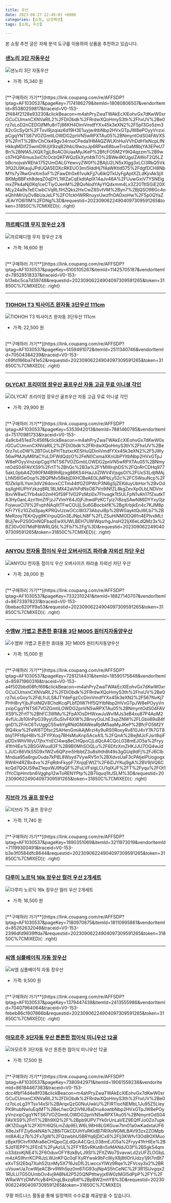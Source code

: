 ```yaml
---
title: 우산
date: 2023-08-27 22:49:03 +0800
categories: [쇼핑, 남성패션]
tags: [쇼핑, 우산]

---
```


본 쇼핑 추천 글은 자체 분석 도구를 이용하여 상품을 추천하고 있습니다.
### [샌노리 3단 자동우산](https://link.coupang.com/re/AFFSDP?lptag=AF1030537&pageKey=7174186279&itemId=18080806507&vendorItemId=85380259817&traceid=V0-153-2f484f2128e93230&clickBeacon=m4ahPryZwaTWAkEcXlEohvGx7dKwW0xrGCuCUmxnCXNVaRlL2%2FDiObdk%2FRrdwXQoHmyS3th%2FhxUV%2Be0rz7oLoD2nCEDOjfMfu8rlTj86KH4DiniVmdfYXx45k3eXN2%2F5pf3Go5zm382cGcSyQt%2FTxvI9jzqiaz6d19H3E1uyjw4tbNbp2HVxGTpJW8ePOyyVnzxipCgqYNTS67VOZGmtiLOWDG2pnVN5wRPXTAu05%2BNmyntOdS04FAVXS9%2FrtT%2BhrChCtk49gv34rnoCPeda1HMAQZWLKhHuiVVhDdH1eNcpLfNHkkqMDifZ5wmD9UjX9zqB2lhbU9wzuJp6RPax68bueTrsGaM8bjYA3EPeU7Bn%2BNfA5JXQX7gjLBoAC0iUaaMyJKeP%2BfcFO5M2Y9lQ4qzzm%2B9wcIi7HQP4mus3xiCfcOcbQKFWQzEkXytl4tkTO%2BWe4KfJgslZAWoT2Q5LZbBcnojvaVREhk1752UmDALGYewvyZW0f%2BAjU2LN5xXIgg3xLCI3RkQ5Vk3fQ2U9KaujiJPdUQA5EDXcRKEUO3mi5IddHj7f4aWKtId575%2FdgfDCH8NbMYs7y7AwGreXm5xF%2FawDh0x61vulkFjj7u6ikQTkUyFgAptXZLdKjnAkSjXBKMpBBFxh8deqZ0qDYL1WZaCqEkdtAplX14aJv46A%2FUuwGxiV7YSNElgmxZPk4aNj0Kq1ceCTiyOJenM%2BQvNodYAyYlQdxmm4Lx3Z20TtISGiE20XMLy24a9s7eECwbCVqRLflHZQks2HxCwZ8SvtVM%2Byn7%2BjQSO98Gc4oeQhhMrUyDv8bUaJeLF%2FO1ckHWRRnuyxUwzfhOADxoHw%2F5p0QYaZJEArYO6I1lM%2FDNg%3D&requestid=20230906224904097309591265&token=31850C%7CMIXED)
![샌노리 3단 자동우산](https://ads-partners.coupang.com/image1/BdbbUHupl9sjao3oBSc1pnAKuSwLkcw6_4MMZ6TXGSyzLhjrkpSExkUI3yo4VYD4UyMi45S2nsrD6PPRJ6sX9NDPaLL_mmN8UedGmoc1z8Q2EDXp-sUR0wSRPDGMBJK-yGiTIoHUoT9PViKNXd0OT_cp-A-vXAMrvak7SaNc4AM-GTJlXgfF1ShN5Fwls7rKEOzqCkRtYTXsyIGvDKfWtwXdeA5AOY6RLmAPQCd_pqi-6AyNpJOWxqDAUeMChBOv-kufybSdRqmg3VvAlDoo5zJTxWaBg2s4aJYElo_720aCvXBb)
- 가격: 15,340 원
<br>
[**구매하러 가기**](https://link.coupang.com/re/AFFSDP?lptag=AF1030537&pageKey=7174186279&itemId=18080806507&vendorItemId=85380259817&traceid=V0-153-2f484f2128e93230&clickBeacon=m4ahPryZwaTWAkEcXlEohvGx7dKwW0xrGCuCUmxnCXNVaRlL2%2FDiObdk%2FRrdwXQoHmyS3th%2FhxUV%2Be0rz7oLoD2nCEDOjfMfu8rlTj86KH4DiniVmdfYXx45k3eXN2%2F5pf3Go5zm382cGcSyQt%2FTxvI9jzqiaz6d19H3E1uyjw4tbNbp2HVxGTpJW8ePOyyVnzxipCgqYNTS67VOZGmtiLOWDG2pnVN5wRPXTAu05%2BNmyntOdS04FAVXS9%2FrtT%2BhrChCtk49gv34rnoCPeda1HMAQZWLKhHuiVVhDdH1eNcpLfNHkkqMDifZ5wmD9UjX9zqB2lhbU9wzuJp6RPax68bueTrsGaM8bjYA3EPeU7Bn%2BNfA5JXQX7gjLBoAC0iUaaMyJKeP%2BfcFO5M2Y9lQ4qzzm%2B9wcIi7HQP4mus3xiCfcOcbQKFWQzEkXytl4tkTO%2BWe4KfJgslZAWoT2Q5LZbBcnojvaVREhk1752UmDALGYewvyZW0f%2BAjU2LN5xXIgg3xLCI3RkQ5Vk3fQ2U9KaujiJPdUQA5EDXcRKEUO3mi5IddHj7f4aWKtId575%2FdgfDCH8NbMYs7y7AwGreXm5xF%2FawDh0x61vulkFjj7u6ikQTkUyFgAptXZLdKjnAkSjXBKMpBBFxh8deqZ0qDYL1WZaCqEkdtAplX14aJv46A%2FUuwGxiV7YSNElgmxZPk4aNj0Kq1ceCTiyOJenM%2BQvNodYAyYlQdxmm4Lx3Z20TtISGiE20XMLy24a9s7eECwbCVqRLflHZQks2HxCwZ8SvtVM%2Byn7%2BjQSO98Gc4oeQhhMrUyDv8bUaJeLF%2FO1ckHWRRnuyxUwzfhOADxoHw%2F5p0QYaZJEArYO6I1lM%2FDNg%3D&requestid=20230906224904097309591265&token=31850C%7CMIXED){: .right}
<br>

---

### [까르페디엠 무지 장우산 2개](https://link.coupang.com/re/AFFSDP?lptag=AF1030537&pageKey=6100105267&itemId=11425705187&vendorItemId=78528518337&traceid=V0-153-b13ebc5ca7d39748&requestid=20230906224904097309591265&token=31850C%7CMIXED)
![까르페디엠 무지 장우산 2개](https://ads-partners.coupang.com/image1/LUwWkGOq2tYq9YIlLaxHlybtPqbhKfaFyZweElNSHnsyNH2wCFLrQNHH8S8KOnuJ65AY5YJVtlFVMOX-n9ka9GamGurrLHiUQn4ZXzwonbAlbo_P348S-Laih3nR7fNu2KxRYgB7EsdDDVNVN20bOGdeU9Ubu12LaTT3txqel6yLIMNnAi7L4CEsq1ZY5Jul4TjRmJaSs80kn3YKAjX5-l9m5fdVqgPefV1gkczOkBh9E4tcFDO9Cjt83TWSbMA7VtY1mSfIjvwerojSC6bpUSIna3UBjDM2ukE38RA-3w==)
- 가격: 16,600 원
<br>
[**구매하러 가기**](https://link.coupang.com/re/AFFSDP?lptag=AF1030537&pageKey=6100105267&itemId=11425705187&vendorItemId=78528518337&traceid=V0-153-b13ebc5ca7d39748&requestid=20230906224904097309591265&token=31850C%7CMIXED){: .right}
<br>

---

### [TIOHOH T3 빅사이즈 완자동 3단우산 111cm](https://link.coupang.com/re/AFFSDP?lptag=AF1030537&pageKey=1459491072&itemId=2511340746&vendorItemId=70504384239&traceid=V0-153-c69fd166ba741e52&requestid=20230906224904097309591265&token=31850C%7CMIXED)
![TIOHOH T3 빅사이즈 완자동 3단우산 111cm](https://ads-partners.coupang.com/image1/nVTI5-NA_ue1WLFXnT_3Zv3_3CuwpMkELeXva6pvYet4m5iauTbZeSjwyGhQ7_9R-qgXFP_mu4xb5y4xQ_B7nDgkPGWDimoRNoXAysNr8tShaoyfBV8ZfDbgcNd3NW5NuesvAgmH0cPrcvudavu06MYJheHI_E9mVR4WyQNOodyDul-PKfMegCQIubi_xhIxht1uXGcNSWPqR6kGHO5TsYXLrE5uwfEJhr5JRIblWVs3PolXrloLczap8wlWGquIVxAcEVvRqbfRrJsjoLnviAk=)
- 가격: 22,500 원
<br>
[**구매하러 가기**](https://link.coupang.com/re/AFFSDP?lptag=AF1030537&pageKey=1459491072&itemId=2511340746&vendorItemId=70504384239&traceid=V0-153-c69fd166ba741e52&requestid=20230906224904097309591265&token=31850C%7CMIXED){: .right}
<br>

---

### [OLYCAT 프리미엄 장우산 골프우산 자동 고급 무료 이니셜 각인](https://link.coupang.com/re/AFFSDP?lptag=AF1030537&pageKey=5353942013&itemId=7881460785&vendorItemId=75170981733&traceid=V0-153-4a9cb451ed7c456f&clickBeacon=m4ahPryZwaTWAkEcXlEohvGx7dKwW0xrGCuCUmxnCXNVaRlL2%2FDiObdk%2FRrdwXQoHmyS3th%2FhxUV%2Be0rz7oLoDW%2BTGvLbPHTbztxcKE5HuQDiniVmdfYXx45k3eXN2%2F5JWy56wPMJlyM6faCYuLDFWdQdzO%2FeN0CxmaXKnUbPYItbNbp2HVxGTpJW8ePOyyVnzxipCgqYNTS67VOZGmtiLOWDG2pnVN5wRPXTAu05%2BNmyntOdS04FAVXS9%2FrtT%2BhGc%2B3a%2FYMWrqhDS%2FQnRrCDHq9775akL0pbA4Z090FM4B9hRjzxg86KS4iHaJJiZIWV4VjsgsOI%2FUxS3LdjlMAjLhN56IGeOop%2BQPMv58kbjDXHCBeAE0LjMPbLy52c%2FC5WsuNcp%2FfDZkIip1LYsm3dV26dovxCCTm44tfGZ0PWcP3N6gSjZEKduyUbHor%2BvOdsqXgHIUPhYzkzq8RL18LMX42aVhPdNsO87Vn9iNfZL8kgZevXp0LbLNDVnrBxvW8wC1Yb4sk02mHGfS9F1V02PzMzi0x7FhvagkTt5ULFpN1vAh17fZxutkTA3Hy0anL4zn1tmZfFjzJ7VlmY64J0jFJhwdPzKCTyiz7i8zqSAwN86DYYxy0jzFojwuxCi7ll%2FvphNAqIltTFwCOUjLSu6GBocbkfK%2BgXrbjkEn4c7KJM8pKFr7YEz1GZid3payKPRQvUzwOCcI8I373Abzul8p%2BWGayktQuWLb7%2BMeRzoy7EKrQyg9KVrpuQGn3EJNpLN8F%2FLZSuHiNMODQ6fn4EPlvxMLtBUj7evP2S0OnNQFbazEwXlUWLBEH7UWWqsrhgJnsH22IjX6eLdQMz3x%2BZ30vO07MdP8IWRLQ5L%2Fb7%2Fg%3D&requestid=20230906224904097309591265&token=31850C%7CMIXED)
![OLYCAT 프리미엄 장우산 골프우산 자동 고급 무료 이니셜 각인](https://ads-partners.coupang.com/image1/wTwCipMVDI8GIxQcwXeM1FhALzZ3HZEjjuKE0TtEnZ2Ka_l_XWsAurfqZ8DA8nEUcAjXFjAPpx_dFmXpCGK4MikHVTPUmFO3ICFJy1Q-39pptBTIZdQ80WLsg-QLXgkyNVsIn66i2yIWz9xTcN2t_qYsflvNd4Xe5nSqYxtjbNwdokJlqnNYqO7UuFrIcguSN3pEJyqlHeufpF-eqEwNMNfXE-jxfdm1YSGHFpzfD_Evwu4Ixvb1qSJUo6PzHLOV7S1fgB72CDeZA3mp1f1hStV2vnXKXn5srAcXS3qG9Gv3YNnmfLE=)
- 가격: 29,900 원
<br>
[**구매하러 가기**](https://link.coupang.com/re/AFFSDP?lptag=AF1030537&pageKey=5353942013&itemId=7881460785&vendorItemId=75170981733&traceid=V0-153-4a9cb451ed7c456f&clickBeacon=m4ahPryZwaTWAkEcXlEohvGx7dKwW0xrGCuCUmxnCXNVaRlL2%2FDiObdk%2FRrdwXQoHmyS3th%2FhxUV%2Be0rz7oLoDW%2BTGvLbPHTbztxcKE5HuQDiniVmdfYXx45k3eXN2%2F5JWy56wPMJlyM6faCYuLDFWdQdzO%2FeN0CxmaXKnUbPYItbNbp2HVxGTpJW8ePOyyVnzxipCgqYNTS67VOZGmtiLOWDG2pnVN5wRPXTAu05%2BNmyntOdS04FAVXS9%2FrtT%2BhGc%2B3a%2FYMWrqhDS%2FQnRrCDHq9775akL0pbA4Z090FM4B9hRjzxg86KS4iHaJJiZIWV4VjsgsOI%2FUxS3LdjlMAjLhN56IGeOop%2BQPMv58kbjDXHCBeAE0LjMPbLy52c%2FC5WsuNcp%2FfDZkIip1LYsm3dV26dovxCCTm44tfGZ0PWcP3N6gSjZEKduyUbHor%2BvOdsqXgHIUPhYzkzq8RL18LMX42aVhPdNsO87Vn9iNfZL8kgZevXp0LbLNDVnrBxvW8wC1Yb4sk02mHGfS9F1V02PzMzi0x7FhvagkTt5ULFpN1vAh17fZxutkTA3Hy0anL4zn1tmZfFjzJ7VlmY64J0jFJhwdPzKCTyiz7i8zqSAwN86DYYxy0jzFojwuxCi7ll%2FvphNAqIltTFwCOUjLSu6GBocbkfK%2BgXrbjkEn4c7KJM8pKFr7YEz1GZid3payKPRQvUzwOCcI8I373Abzul8p%2BWGayktQuWLb7%2BMeRzoy7EKrQyg9KVrpuQGn3EJNpLN8F%2FLZSuHiNMODQ6fn4EPlvxMLtBUj7evP2S0OnNQFbazEwXlUWLBEH7UWWqsrhgJnsH22IjX6eLdQMz3x%2BZ30vO07MdP8IWRLQ5L%2Fb7%2Fg%3D&requestid=20230906224904097309591265&token=31850C%7CMIXED){: .right}
<br>

---

### [ANYOU 전자동 접이식 우산 오버사이즈 파라솔 자외선 차단 우산](https://link.coupang.com/re/AFFSDP?lptag=AF1030537&pageKey=7332310241&itemId=18827140707&vendorItemId=86733978231&traceid=V0-153-0bebac620f1f9a53&requestid=20230906224904097309591265&token=31850C%7CMIXED)
![ANYOU 전자동 접이식 우산 오버사이즈 파라솔 자외선 차단 우산](https://ads-partners.coupang.com/image1/5B2J1tGiQxWbPiKz5KrblzrICwLIjfdruLbxYM8VvjClZLotHUx_LYBCrBQe3rFj_ZKLDD9CeF-AF-JvyDleFCpSXRII2cAD2xSwvZEag--4Bm5eU5PI8Db7mSPf656KRxDvnS3gw79xfVraoerL_RiHhsZsnO0AsEghH3N3wgKUtZD_mW3AZTwss-pHu5-Hb_mysZ3aG__Wdn42Of_B2xrvN-UQO_y7oOzwvc0p7T0VNdubXvTxFFeZ3oul1uSZmMEH7KmVSJW3X3p_f6BWTKsq6TkrXay4eE7VLPoofQ==)
- 가격: 28,000 원
<br>
[**구매하러 가기**](https://link.coupang.com/re/AFFSDP?lptag=AF1030537&pageKey=7332310241&itemId=18827140707&vendorItemId=86733978231&traceid=V0-153-0bebac620f1f9a53&requestid=20230906224904097309591265&token=31850C%7CMIXED){: .right}
<br>

---

### [수엠W 가볍고 튼튼한 휴대용 3단 M005 원터치자동양우산](https://link.coupang.com/re/AFFSDP?lptag=AF1030537&pageKey=7281214431&itemId=18590175848&vendorItemId=85971960316&traceid=V0-153-a4f502bbd08fcf69&clickBeacon=m4ahPryZwaTWAkEcXlEohvGx7dKwW0xrGCuCUmxnCXNVaRlL2%2FDiObdk%2FRrdwXQoHmyS3th%2FhxUV%2Be0rz7oLoGoy%2FdLfrJLS8JTYdeFgzCcDiniVmdfYXx45k3eXN2%2F567NvKj7PHH8ryYjbJFotNQV8ChdKcqPLbfDIW7Hf5QYtbNbp2HVxGTpJW8ePOyyVnzxipCgqYNTS67VOZGmtiLOWDG2pnVN5wRPXTAu05%2BNmyntOdS04FAVXS9%2FrtT%2BhFC3WMu%2FpA1OsDHWxwJuWvIMJs3eB4xu87P4AoM24vfUcJb10InPpG39yyU5uSIvF6XW%2BnvyOuLhE3xpZNW%2FLGbii69sB4fgnD%2FrkC6TvUggC55wbYgRNdGMAWeaRjdM5aaMyJKeP%2BfcFO5M2Y9lQ4kw%2FeW8TDfsc25AHenGmiAAjMrzI4y9uRS0RoxyRv810J4vY7A7GT8blqTPFt6pH8lv%2FYPXoq7BHsMuKnp5AcxA1L%2FQnA%2BejMJcFJsrl8qiFpDDxWhVWyU7jhxYnECI4wq8eCHQpoCjLdQcA4CQcL038mEJO5a%2Fryy41frHIEe%2BSGiWuu82F%2B9B0MhSOQLu%2F6DfzXmZHKJJU7OQ4wJdLJUCr86VlkS5D9x1WZv6QPzm5HbbtZ3u8slhth8t49s3gGUq9dFj%2FJ6ClbMndua95a6rguOuda7kP8L8Wsyd7VywRV5n%2BXdvsUaF3cPAtjelPUogogxRW4H4RZBx4vx%2FqRdnFkypF7XnjqEWtZ%2F6iDJYKuj9gA%2BV9jVQ6CkcQd7QQUS9wZ1epxWJ9fqQF%2FuLVFslgLCU1qIXJF%2FT%2Fyqu%2FOt1i1YcClpHmrbn6Vgghp12wToRENYPtp%2B7Iiquq1ltJSLM%3D&requestid=20230906224904097309591265&token=31850C%7CMIXED)
![수엠W 가볍고 튼튼한 휴대용 3단 M005 원터치자동양우산](https://ads-partners.coupang.com/image1/8DP9fNcKJkZ15Zp08B1x9M4I6nCrjTOeIU9dbNdqI1YMC1ynY39hgoR4rCTKhmsRqqCVRq5HYxg71xumxVXr9pUuc9m33_JCrH8AunfKcRrEUhAMpTd8I_dDalPazwke2RclBjBbU6h8nrE5UsyjALDvbarEihxry27wGoqc11sX-E6RMi2CuuxocgUZL2ecVVlMo-ErEfTn_PTdtyN9lit2zTh1pksBgZ74oeE-hHFK29p0S8SbxBbIpGj7XeRrjfZsauIFRsBQsVsDYFCAiaA45R09P0iUNxhIYCxffpoSOI0P)
- 가격: 15,000 원
<br>
[**구매하러 가기**](https://link.coupang.com/re/AFFSDP?lptag=AF1030537&pageKey=7281214431&itemId=18590175848&vendorItemId=85971960316&traceid=V0-153-a4f502bbd08fcf69&clickBeacon=m4ahPryZwaTWAkEcXlEohvGx7dKwW0xrGCuCUmxnCXNVaRlL2%2FDiObdk%2FRrdwXQoHmyS3th%2FhxUV%2Be0rz7oLoGoy%2FdLfrJLS8JTYdeFgzCcDiniVmdfYXx45k3eXN2%2F567NvKj7PHH8ryYjbJFotNQV8ChdKcqPLbfDIW7Hf5QYtbNbp2HVxGTpJW8ePOyyVnzxipCgqYNTS67VOZGmtiLOWDG2pnVN5wRPXTAu05%2BNmyntOdS04FAVXS9%2FrtT%2BhFC3WMu%2FpA1OsDHWxwJuWvIMJs3eB4xu87P4AoM24vfUcJb10InPpG39yyU5uSIvF6XW%2BnvyOuLhE3xpZNW%2FLGbii69sB4fgnD%2FrkC6TvUggC55wbYgRNdGMAWeaRjdM5aaMyJKeP%2BfcFO5M2Y9lQ4kw%2FeW8TDfsc25AHenGmiAAjMrzI4y9uRS0RoxyRv810J4vY7A7GT8blqTPFt6pH8lv%2FYPXoq7BHsMuKnp5AcxA1L%2FQnA%2BejMJcFJsrl8qiFpDDxWhVWyU7jhxYnECI4wq8eCHQpoCjLdQcA4CQcL038mEJO5a%2Fryy41frHIEe%2BSGiWuu82F%2B9B0MhSOQLu%2F6DfzXmZHKJJU7OQ4wJdLJUCr86VlkS5D9x1WZv6QPzm5HbbtZ3u8slhth8t49s3gGUq9dFj%2FJ6ClbMndua95a6rguOuda7kP8L8Wsyd7VywRV5n%2BXdvsUaF3cPAtjelPUogogxRW4H4RZBx4vx%2FqRdnFkypF7XnjqEWtZ%2F6iDJYKuj9gA%2BV9jVQ6CkcQd7QQUS9wZ1epxWJ9fqQF%2FuLVFslgLCU1qIXJF%2FT%2Fyqu%2FOt1i1YcClpHmrbn6Vgghp12wToRENYPtp%2B7Iiquq1ltJSLM%3D&requestid=20230906224904097309591265&token=31850C%7CMIXED){: .right}
<br>

---

### [지브라 75 골프 장우산](https://link.coupang.com/re/AFFSDP?lptag=AF1030537&pageKey=1890351069&itemId=3211973019&vendorItemId=71199300491&traceid=V0-153-b3e3f0584dfc8644&requestid=20230906224904097309591265&token=31850C%7CMIXED)
![지브라 75 골프 장우산](https://ads-partners.coupang.com/image1/OTmT_6-yha31W63TOZcMSoPrcPGvXo9GK79aK5I41qFKto2seNyy7zVg-qsu4xVi7hVuy_LKWAID8qhXUWnzLq2V27OTywxKCsJn-ez6mqkoZVQ7K7PMGPOOZwXNBmzlTH61XFRuwoSd86p-0ZQcnu0Na63BRLxzv6Z84QsUn69grWo2zKDtl02TpyvGOcWtPUc0OL0VcnFDTWTSJeEjUs1yT0GRNgBwtTtPUARBwtLur0Wzl6bmTTWExMl56CMFHUApoAQJDxaNi8NoThS1zg==)
- 가격: 11,740 원
<br>
[**구매하러 가기**](https://link.coupang.com/re/AFFSDP?lptag=AF1030537&pageKey=1890351069&itemId=3211973019&vendorItemId=71199300491&traceid=V0-153-b3e3f0584dfc8644&requestid=20230906224904097309591265&token=31850C%7CMIXED){: .right}
<br>

---

### [다루미 노르딕 16k 장우산 컬러 우산 2개세트](https://link.coupang.com/re/AFFSDP?lptag=AF1030537&pageKey=7180970875&itemId=18110995861&vendorItemId=85262632048&traceid=V0-153-2396dfd9839ffda7&requestid=20230906224904097309591265&token=31850C%7CMIXED)
![다루미 노르딕 16k 장우산 컬러 우산 2개세트](https://ads-partners.coupang.com/image1/WFsauc4doGLO8RBcWHBazI-fcKYR3KfeesxU6t8bXZAqR8SKWjckha5vqf7SgdVwNJ-Rx3fylTYSKNNufR3ORnVnXxyrqc17SuOP2jHk6FdgQN36OidLrnllsGE79e3PNZ5gaTs5xas4rCT-HHKEhSDVi2qAU-EFzVry37MvjJ9FiG2eE3hUfOeAb5-oRAJJZbdPMTfXGAlfNVAixuYXKe0kDgCu7QcgYIYynIeabdxCdawFSuOM1MgyVnRb-1NJY7nX-b_zF2IMudgb8AME-uEbyW5GVuByB9oDuxmz0Q==)
- 가격: 16,500 원
<br>
[**구매하러 가기**](https://link.coupang.com/re/AFFSDP?lptag=AF1030537&pageKey=7180970875&itemId=18110995861&vendorItemId=85262632048&traceid=V0-153-2396dfd9839ffda7&requestid=20230906224904097309591265&token=31850C%7CMIXED){: .right}
<br>

---

### [씨엠 심플베이직 자동 장우산](https://link.coupang.com/re/AFFSDP?lptag=AF1030537&pageKey=1379447438&itemId=2413555986&vendorItemId=70407964064&traceid=V0-153-febeb86cf807866b&requestid=20230906224904097309591265&token=31850C%7CMIXED)
![씨엠 심플베이직 자동 장우산](https://ads-partners.coupang.com/image1/TfUItWxQ2RbBtQ1VTSbJKg7Tg7qSwckmUmM7LnHJVPy37at7RJBLhAVf7qjPX47EHAOGKsh5P4lk57SrtQGE1fSkPeM_3i1YZ2Y_6TT4GID_h7OHMYrjDp0H7x3CvVtQz5HD-AK7rv0-qZc67o7w66BRpt2ou1HIivCge2m9XDD5ZgsUDueOe_h5cRJmGYp8KwKCNQWRZkOHbjBWOS0q3YMLRJPzQVHVzbWaBA1Gf8yyfpuitJ8G7vY0p7fcfMVIdfoz8DmTedbg0r5f7es=)
- 가격: 9,500 원
<br>
[**구매하러 가기**](https://link.coupang.com/re/AFFSDP?lptag=AF1030537&pageKey=1379447438&itemId=2413555986&vendorItemId=70407964064&traceid=V0-153-febeb86cf807866b&requestid=20230906224904097309591265&token=31850C%7CMIXED){: .right}
<br>

---

### [아모르주 3단자동 우산 튼튼한 접이식 미니우산 12골](https://link.coupang.com/re/AFFSDP?lptag=AF1030537&pageKey=7380942971&itemId=19061559238&vendorItemId=86184467383&traceid=V0-153-dcc4fbf14d4e8f03&clickBeacon=m4ahPryZwaTWAkEcXlEohvGx7dKwW0xrGCuCUmxnCXNVaRlL2%2FDiObdk%2FRrdwXQoHmyS3th%2FhxUV%2Be0rz7oLoLg3YTsv14xSi%2BArqxQzG0NuUwkU%2FIRTlocNEMbL1Ju95Z5LIeyPK9hubNwIuEqiMT%2BeLfwcQt2iVNU6aDnu4owtbNbp2HVxGTpJW8ePOyyVnzxipCgqYNTS67VOZGmtiLOWDG2pnVN5wRPXTAu05%2BNmyntOdS04FAVXS9%2FrtT%2Bh9XQ%2F%2Bpb9UPV7Yk0rUnLaVEZ9EQfFJo0Zo7upkdK1ZGugA%2FX0Yr6Q5LmZdp9ELW6L98Hi8LGKGuw7tm01a0wKadxtaUF6X8eJxFFZiy6okNAb%2B6iTGkCDUhYuRKIdB7IRIXoNGMLBAV93zx2ZOMpbmt8A4Lz7b%2Fx7gW%2FQzwbhU5BRYq6jDlCx6%2FIj3KWfv13Od8OXMuozBpkf9CtvflXMra8eCHQpoCjLdQcA4CQcL038mEJO5a%2Fryy41frHIEe%2BSJd11EPP%2FEnE%2FyAzUL%2FFYBSvRKut8n5xMANdJO3f%2B5gkS4qmo33dzoKjNE4%2F6OduvOFY8zkByLJ9Sl%2FItZWo7SvavwLd2zUFZLOGbjLm4zAS9hrrKCPRJzLWJnKFQc0qFXyRYwsk9bFcWyX8j8tlOrIUdzy1j9I7inBt7eXvTSI2Ebq7Xuh52lznMy5X716JsDfL2LwccxYlWz9Rqe%2FVcsy3x2%2BRuVsuwUa7cwWjeACBrv9Wh5pz0m67iG93ojNpAS5hCeNC%2F3R1SlJvgqx21RULU7G5GUmbOv4vj9ABN42P520QNPtttwyjx6W0zMGl5dPpP%2FY%2FWRaiWYzDMVfcyB4HOrgLBxzqRdf%2BpBW2mhY8%3D&requestid=20230906224904097309591265&token=31850C%7CMIXED)
![아모르주 3단자동 우산 튼튼한 접이식 미니우산 12골](https://ads-partners.coupang.com/image1/kyCavZ8rWsbV6CLJky5UCMX9aMA4Jb4spsQVfOmHWN9EtfN-hiiwAkaSOUXDI5KqkJza6zSj6gfWgvY8vK3KRl6gKOySeQ1KTEr_jCiehk6jNRI0-Bu6dWJLb9l__BCftWEKPOwbRcXrL4-Gr2tlM9CUyWzzQWlAHm2kz1Wv6tnhEXCTqOj-EbL2AXg6cjSeTksx-oWXkbTwkM-bpnz5nM-WaPoJOvsMbYYFliDvx7yquvn3c4WlHbU-8zJ2DT1zj9s_9S-5Z0ghVyrVJCpgNY7RsHzvfds6ffJ0v-tjlC4tqjie)
- 가격: 17,500 원
<br>
[**구매하러 가기**](https://link.coupang.com/re/AFFSDP?lptag=AF1030537&pageKey=7380942971&itemId=19061559238&vendorItemId=86184467383&traceid=V0-153-dcc4fbf14d4e8f03&clickBeacon=m4ahPryZwaTWAkEcXlEohvGx7dKwW0xrGCuCUmxnCXNVaRlL2%2FDiObdk%2FRrdwXQoHmyS3th%2FhxUV%2Be0rz7oLoLg3YTsv14xSi%2BArqxQzG0NuUwkU%2FIRTlocNEMbL1Ju95Z5LIeyPK9hubNwIuEqiMT%2BeLfwcQt2iVNU6aDnu4owtbNbp2HVxGTpJW8ePOyyVnzxipCgqYNTS67VOZGmtiLOWDG2pnVN5wRPXTAu05%2BNmyntOdS04FAVXS9%2FrtT%2Bh9XQ%2F%2Bpb9UPV7Yk0rUnLaVEZ9EQfFJo0Zo7upkdK1ZGugA%2FX0Yr6Q5LmZdp9ELW6L98Hi8LGKGuw7tm01a0wKadxtaUF6X8eJxFFZiy6okNAb%2B6iTGkCDUhYuRKIdB7IRIXoNGMLBAV93zx2ZOMpbmt8A4Lz7b%2Fx7gW%2FQzwbhU5BRYq6jDlCx6%2FIj3KWfv13Od8OXMuozBpkf9CtvflXMra8eCHQpoCjLdQcA4CQcL038mEJO5a%2Fryy41frHIEe%2BSJd11EPP%2FEnE%2FyAzUL%2FFYBSvRKut8n5xMANdJO3f%2B5gkS4qmo33dzoKjNE4%2F6OduvOFY8zkByLJ9Sl%2FItZWo7SvavwLd2zUFZLOGbjLm4zAS9hrrKCPRJzLWJnKFQc0qFXyRYwsk9bFcWyX8j8tlOrIUdzy1j9I7inBt7eXvTSI2Ebq7Xuh52lznMy5X716JsDfL2LwccxYlWz9Rqe%2FVcsy3x2%2BRuVsuwUa7cwWjeACBrv9Wh5pz0m67iG93ojNpAS5hCeNC%2F3R1SlJvgqx21RULU7G5GUmbOv4vj9ABN42P520QNPtttwyjx6W0zMGl5dPpP%2FY%2FWRaiWYzDMVfcyB4HOrgLBxzqRdf%2BpBW2mhY8%3D&requestid=20230906224904097309591265&token=31850C%7CMIXED)


쿠팡 파트너스 활동을 통해 일정액의 수수료를 제공받을 수 있습니다.
